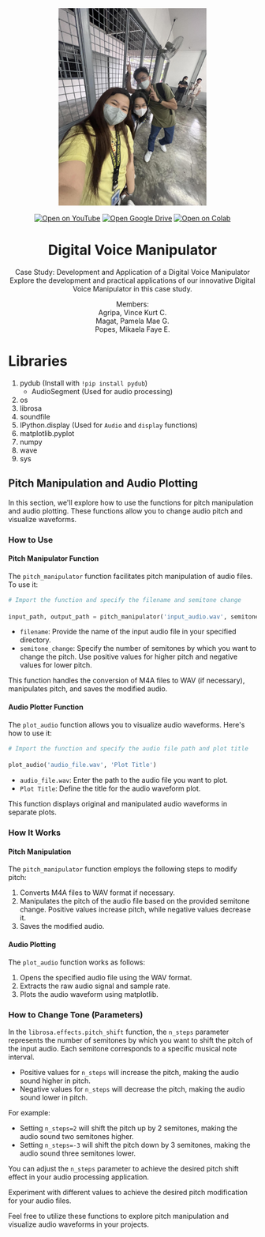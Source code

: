 
<div align="center">
  <img src="Group_Picture_Agripa_Magat_Popes.jpg" alt="Logo" width="300" height="400" />
  
  [![Open on YouTube](https://img.shields.io/badge/YouTube-FF0000?style=for-the-badge&logo=youtube&color=FF0000)](https://youtu.be/peSTb44w78U?si=aPRgcRD-2LU0DFw5)
  [![Open Google Drive](https://img.shields.io/badge/Google%20Drive-4285F4?style=for-the-badge&logo=googledrive&color=4285F4)](https://drive.google.com/drive/folders/1Os2Snu2mwzi4OKm8ulwivxAgM_ryU1Gw?usp=sharing)
  [![Open on Colab](https://img.shields.io/badge/Colab-F9AB00?style=for-the-badge&logo=googlecolab&color=525252)](https://colab.research.google.com/drive/1NYzmnmK8G5PxIhz0wlRkENfYPl-z3vBz)

  # Digital Voice Manipulator
  Case Study: Development and Application of a Digital Voice Manipulator<br>
  Explore the development and practical applications of our innovative Digital Voice Manipulator in this case study. <br>

  Members:<br>
    Agripa, Vince Kurt C. <br>
    Magat, Pamela Mae G. <br>
    Popes, Mikaela Faye E. <br>
</div>

# Libraries

1. pydub (Install with `!pip install pydub`)
   - AudioSegment (Used for audio processing)
2. os
3. librosa
4. soundfile
5. IPython.display (Used for `Audio` and `display` functions)
6. matplotlib.pyplot
7. numpy
8. wave
9. sys

## Pitch Manipulation and Audio Plotting

In this section, we'll explore how to use the functions for pitch manipulation and audio plotting. These functions allow you to change audio pitch and visualize waveforms.

### How to Use

#### Pitch Manipulator Function

The `pitch_manipulator` function facilitates pitch manipulation of audio files. To use it:

```python
# Import the function and specify the filename and semitone change

input_path, output_path = pitch_manipulator('input_audio.wav', semitone_change)
```

- `filename`: Provide the name of the input audio file in your specified directory.
- `semitone_change`: Specify the number of semitones by which you want to change the pitch. Use positive values for higher pitch and negative values for lower pitch.

This function handles the conversion of M4A files to WAV (if necessary), manipulates pitch, and saves the modified audio.

#### Audio Plotter Function

The `plot_audio` function allows you to visualize audio waveforms. Here's how to use it:

```python
# Import the function and specify the audio file path and plot title

plot_audio('audio_file.wav', 'Plot Title')
```

- `audio_file.wav`: Enter the path to the audio file you want to plot.
- `Plot Title`: Define the title for the audio waveform plot.

This function displays original and manipulated audio waveforms in separate plots.

### How It Works

#### Pitch Manipulation

The `pitch_manipulator` function employs the following steps to modify pitch:

1. Converts M4A files to WAV format if necessary.
2. Manipulates the pitch of the audio file based on the provided semitone change. Positive values increase pitch, while negative values decrease it.
3. Saves the modified audio.

#### Audio Plotting

The `plot_audio` function works as follows:

1. Opens the specified audio file using the WAV format.
2. Extracts the raw audio signal and sample rate.
3. Plots the audio waveform using matplotlib.

### How to Change Tone (Parameters)

In the `librosa.effects.pitch_shift` function, the `n_steps` parameter represents the number of semitones by which you want to shift the pitch of the input audio. Each semitone corresponds to a specific musical note interval. 

- Positive values for `n_steps` will increase the pitch, making the audio sound higher in pitch.
- Negative values for `n_steps` will decrease the pitch, making the audio sound lower in pitch.

For example:

- Setting `n_steps=2` will shift the pitch up by 2 semitones, making the audio sound two semitones higher.
- Setting `n_steps=-3` will shift the pitch down by 3 semitones, making the audio sound three semitones lower.

You can adjust the `n_steps` parameter to achieve the desired pitch shift effect in your audio processing application.


Experiment with different values to achieve the desired pitch modification for your audio files.

Feel free to utilize these functions to explore pitch manipulation and visualize audio waveforms in your projects.
